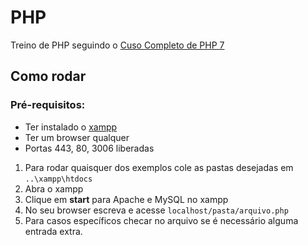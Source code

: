 # PHP
Treino de PHP seguindo o [Cuso Completo de PHP 7](https://www.udemy.com/course/curso-php-7-online/)

## Como rodar 
### Pré-requisitos:
* Ter instalado o [xampp](https://www.apachefriends.org/pt_br/index.html)
* Ter um browser qualquer 
* Portas 443, 80, 3006 liberadas 

1. Para rodar quaisquer dos exemplos cole as pastas desejadas em `..\xampp\htdocs`
2. Abra o xampp 
3. Clique em **start** para Apache e MySQL no xampp
4. No seu browser escreva e acesse `localhost/pasta/arquivo.php`
5. Para casos específicos checar no arquivo se é necessário alguma entrada extra.
